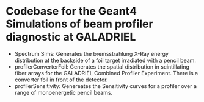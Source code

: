 # Codebase for the Geant4 Simulations of beam profiler diagnostic at GALADRIEL

- Spectrum Sims: Generates the bremsstrahlung X-Ray energy distribution at the backside of a foil target irradiated with                   a pencil beam.
- profilerConverterFoil: Generates the spatial distribution in scintillating fiber arrays for the GALADRIEL Combined                               Profiler Experiment. There is a converter foil in front of the detector.
- profilerSensitivity: Genereates the Sensitivity curves for a profiler over a range of monoenergetic pencil beams.
